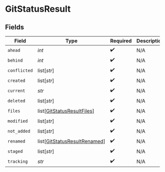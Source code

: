 # GitStatusResult


## Fields

| Field                                                                         | Type                                                                          | Required                                                                      | Description                                                                   |
| ----------------------------------------------------------------------------- | ----------------------------------------------------------------------------- | ----------------------------------------------------------------------------- | ----------------------------------------------------------------------------- |
| `ahead`                                                                       | *int*                                                                         | :heavy_check_mark:                                                            | N/A                                                                           |
| `behind`                                                                      | *int*                                                                         | :heavy_check_mark:                                                            | N/A                                                                           |
| `conflicted`                                                                  | list[*str*]                                                                   | :heavy_check_mark:                                                            | N/A                                                                           |
| `created`                                                                     | list[*str*]                                                                   | :heavy_check_mark:                                                            | N/A                                                                           |
| `current`                                                                     | *str*                                                                         | :heavy_check_mark:                                                            | N/A                                                                           |
| `deleted`                                                                     | list[*str*]                                                                   | :heavy_check_mark:                                                            | N/A                                                                           |
| `files`                                                                       | list[[GitStatusResultFiles](../../models/shared/gitstatusresultfiles.md)]     | :heavy_check_mark:                                                            | N/A                                                                           |
| `modified`                                                                    | list[*str*]                                                                   | :heavy_check_mark:                                                            | N/A                                                                           |
| `not_added`                                                                   | list[*str*]                                                                   | :heavy_check_mark:                                                            | N/A                                                                           |
| `renamed`                                                                     | list[[GitStatusResultRenamed](../../models/shared/gitstatusresultrenamed.md)] | :heavy_check_mark:                                                            | N/A                                                                           |
| `staged`                                                                      | list[*str*]                                                                   | :heavy_check_mark:                                                            | N/A                                                                           |
| `tracking`                                                                    | *str*                                                                         | :heavy_check_mark:                                                            | N/A                                                                           |